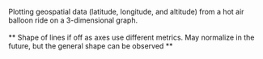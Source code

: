Plotting geospatial data (latitude, longitude, and altitude) from a hot air balloon ride on a 3-dimensional graph. <br/>
<br/>
** Shape of lines if off as axes use different metrics. May normalize in the future, but the general shape can be observed **

